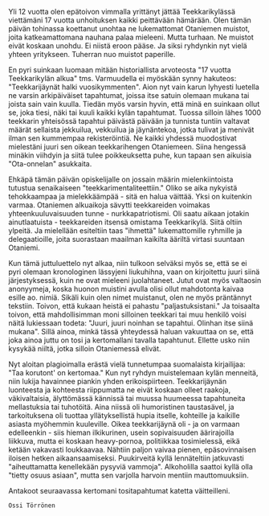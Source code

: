 

Yli 12 vuotta olen epätoivon vimmalla yrittänyt jättää Teekkarikylässä viettämäni 17 vuotta unhoituksen kaikki 
peittävään hämärään. Olen tämän päivän tohinassa koettanut unohtaa ne lukemattomat Otaniemen muistot, joita 
katkeamattomana nauhana palaa mieleeni. Mutta turhaan. Ne muistot eivät koskaan unohdu. Ei niistä eroon pääse. Ja 
siksi ryhdynkin nyt vielä yhteen yritykseen. Tuherran nuo muistot paperille.

En pyri suinkaan luomaan mitään historiallista arvoteosta "17 vuotta Teekkarikylän alkua" tms. Varmuudella ei 
myöskään synny hakuteos: "Teekkarijäynät halki vuosikymmenten". Aion nyt vain karun lyhyesti luetella ne varsin 
arkipäiväiset tapahtumat, joissa itse satuin olemaan mukana tai joista sain vain kuulla. Tiedän myös varsin hyvin, että 
minä en suinkaan ollut se, joka tiesi, näki tai kuuli kaikki kylän tapahtumat. Tuossa silloin lähes 1000 teekkarin 
yhteisössä tapahtui päivästä päivään ja tunnista tuntiin valtavat määrät sellaista jekkuilua, vekkuilua ja jäynäntekoa, 
jotka tulivat ja menivät ilman sen kummempaa rekisteröintiä. Ne kaikki yhdessä muodostivat mielestäni juuri sen
oikean teekkarihengen Otaniemeen. Siina hengessä minäkin viihdyin ja siitä tulee poikkeuksetta puhe, kun tapaan sen 
aikuisia "Ota-onnelan" asukkaita.

Ehkäpä tämän päivän opiskelijalle on jossain määrin mielenkiintoista tutustua senaikaiseen "teekkarimentaliteettiin." 
Oliko se aika nykyistä tehokkaampaa ja mielekkäämpää - sitä en halua väittää. Yksi on kuitenkin varmaa. Otaniemen 
alkuaikoja sävytti teekkareiden voimakas yhteenkuuluvaisuuden tunne - nurkkapatriotismi. Oli saatu aikaan jotakin 
ainutlaatuista - teekkareiden itsensä omistama Teekkarikylä. Siitä oltiin ylpeitä. Ja mielellään esiteltiin taas "ihmettä" 
lukemattomille ryhmille ja delegaatioille, joita suorastaan maailman kaikilta ääriltä virtasi suuntaan Otaniemi.

Kun tämä juttuluettelo nyt alkaa, niin tulkoon selväksi myös se, että se ei pyri olemaan kronologinen lässyjeni 
liukuhihna, vaan on kirjoitettu juuri siinä järjestyksessä, kuin ne ovat mieleeni juolahtaneet. Jutut ovat myös valtaosin 
anonyymeja, koska huonon muistini avulla olisi ollut mahdotonta kaivaa esille ao. nimiä. Sikäli kuin olen nimet 
muistanut, olen ne myös präntännyt tekstiin. Toivon, että kukaan heistä ei pahastu "paljastuksistani." Ja toisaalta toivon, 
että mahdollisimman moni silloinen teekkari tai muu henkilö voisi näitä lukiessaan todeta: "Juuri, juuri noinhan se 
tapahtui. Olinhan itse siinä mukana". Sillä ainoa, minkä tässä yhteydessä haluan vakuuttaa on se, että joka ainoa juttu 
on tosi ja kertomallani tavalla tapahtunut. Ellette usko niin kysykää niiltä, jotka silloin Otaniemessä elivät. 

Nyt aloitan plagioimalla erästä vielä tunnetumpaa suomalaista kirjailijaa: "Taa korutont' on kertomaa." Kun nyt ryhdyn 
muistelemaan kylän menneitä, niin lukija havainnee piankin yhden erikoispiirteen. Teekkarijäynän luonteesta ja 
kohteesta riippumatta ne eivät koskaan olleet raakoja, väkivaltaisia, älyttömässä kännissä tai muussa huumeessa 
tapahtuneita mellastuksia tai tuhotöitä. Aina niissä oli humoristinen taustasävel, ja tarkoituksena oli tuottaa 
yllätyksellistä hupia itselle, kohteille ja kaikille asiasta myöhemmin kuuleville. Oikea teekkarijäynä oli - ja on varmaan 
edelleenkin - siis hieman ilkikurinen, usein sopivaisuuden äärirajoilla liikkuva, mutta ei koskaan heavy-pornoa, 
politiikkaa tosimielessä, eikä ketään vakavasti loukkaavaa. Nähtiin paljon vaivaa pienen, epäsovinnaisen iloisen hetken 
aikaansaamiseksi. Puukirveitä kyllä lennäteltiin jatkuvasti "aiheuttamatta kenellekään pysyviä vammoja". Alkoholilla 
saattoi kyllä olla "tietty osuus asiaan", mutta sen varjolla harvoin mentiin mauttomuuksiin.

Antakoot seuraavassa kertomani tositapahtumat katetta väitteilleni.


	Ossi Törrönen
